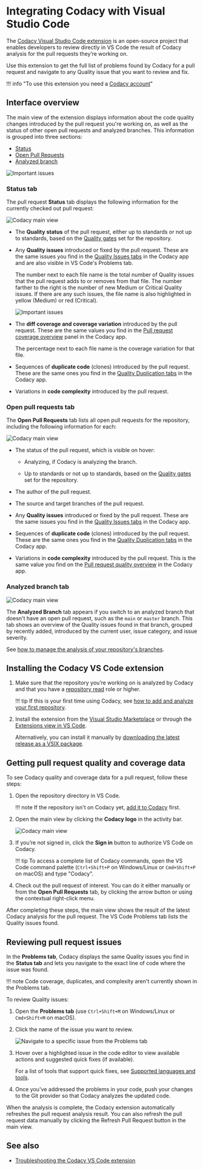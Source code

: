 # Integrating Codacy with Visual Studio Code

The [Codacy Visual Studio Code extension](https://github.com/codacy/codacy-vscode-extension) is an open-source project that enables developers to review directly in VS Code the result of Codacy analysis for the pull requests they’re working on.

Use this extension to get the full list of problems found by Codacy for a pull request and navigate to any Quality issue that you want to review and fix.

!!! info "To use this extension you need a [Codacy account](https://www.codacy.com/signup-codacy)"

## Interface overview

The main view of the extension displays information about the code quality changes introduced by the pull request you're working on, as well as the status of other open pull requests and analyzed branches. This information is grouped into three sections:

-   [Status](#status-tab)
-   [Open Pull Requests](#open-pull-requests-tab)
-   [Analyzed branch](#analyzed-branch-tab)

![Important issues](./images/codacy-vscode-extension-main-view.png)

### Status tab

The pull request **Status** tab displays the following information for the currently checked out pull request:

![Codacy main view](images/codacy-vscode-extension-status-tab.png)

-   The **Quality status** of the pull request, either up to standards or not up to standards, based on the [Quality gates](../repositories-configure/adjusting-quality-gates.md) set for the repository.

-   Any **Quality issues** introduced or fixed by the pull request. These are the same issues you find in the [Quality Issues tabs](../repositories/pull-requests.md#issues-tabs) in the Codacy app and are also visible in VS Code's Problems tab.

    The number next to each file name is the total number of Quality issues that the pull request adds to or removes from that file. The number farther to the right is the number of new Medium or Critical Quality issues. If there are any such issues, the file name is also highlighted in yellow (Medium) or red (Critical).

    ![Important issues](./images/codacy-vscode-extension-important-issues.png)

-   The **diff coverage and coverage variation** introduced by the pull request. These are the same values you find in the [Pull request coverage overview](../repositories-coverage/pull-requests.md#coverage-overview) panel in the Codacy app.

    The percentage next to each file name is the coverage variation for that file.

-   Sequences of **duplicate code** (clones) introduced by the pull request. These are the same ones you find in the [Quality Duplication tabs](../repositories/pull-requests.md#duplication-tabs) in the Codacy app.

-   Variations in **code complexity** introduced by the pull request.

### Open pull requests tab

The **Open Pull Requests** tab lists all open pull requests for the repository, including the following information for each:

![Codacy main view](images/codacy-vscode-extension-pull-requests-tab.png)

-   The status of the pull request, which is visible on hover:

    -   Analyzing, if Codacy is analyzing the branch.

    -   Up to standards or not up to standards, based on the [Quality gates](../repositories-configure/adjusting-quality-gates.md) set for the repository.

-   The author of the pull request.

-   The source and target branches of the pull request.

-   Any **Quality issues** introduced or fixed by the pull request. These are the same issues you find in the [Quality Issues tabs](../repositories/pull-requests.md#issues-tabs) in the Codacy app.

-   Sequences of **duplicate code** (clones) introduced by the pull request. These are the same ones you find in the [Quality Duplication tabs](../repositories/pull-requests.md#duplication-tabs) in the Codacy app.

-   Variations in **code complexity** introduced by the pull request. This is the same value you find on the [Pull request quality overview](../repositories/pull-requests.md#quality-overview) in the Codacy app.

### Analyzed branch tab

![Codacy main view](images/codacy-vscode-extension-analyzed-branch-tab.png)

The **Analyzed Branch** tab appears if you switch to an analyzed branch that doesn't have an open pull request, such as the `main` or `master` branch. This tab shows an overview of the Quality issues found in that branch, grouped by recently added, introduced by the current user, issue category, and issue severity.

See [how to manage the analysis of your repository's branches](../repositories-configure/managing-branches.md).

## Installing the Codacy VS Code extension

1.  Make sure that the repository you’re working on is analyzed by Codacy and that you have a [repository read](../organizations/roles-and-permissions-for-organizations.md) role or higher.

    !!! tip
        If this is your first time using Codacy, see [how to add and analyze your first repository](./codacy-quickstart.md#adding-your-first-repository).

1.  Install the extension from the [Visual Studio Marketplace](https://marketplace.visualstudio.com/items?itemName=codacy-app.codacy) or through the [Extensions view in VS Code](https://code.visualstudio.com/docs/editor/extension-marketplace#_browse-for-extensions).

    Alternatively, you can install it manually by [downloading the latest release as a VSIX package](https://github.com/codacy/codacy-vscode-extension/releases).

## Getting pull request quality and coverage data

To see Codacy quality and coverage data for a pull request, follow these steps:

1.  Open the repository directory in VS Code.

    !!! note
        If the repository isn't on Codacy yet, [add it to Codacy](../organizations/managing-repositories.md#adding-a-repository) first.

1.  Open the main view by clicking the **Codacy logo** in the activity bar.

    ![Codacy main view](images/codacy-vscode-extension-sign-in.png)

1.  If you’re not signed in, click the **Sign in** button to authorize VS Code on Codacy.

    !!! tip
        To access a complete list of Codacy commands, open the VS Code command palette (`Ctrl+Shift+P` on Windows/Linux or `Cmd+Shift+P` on macOS) and type "Codacy".

1.  Check out the pull request of interest. You can do it either manually or from the **Open Pull Requests** tab, by clicking the arrow button or using the contextual right-click menu.

After completing these steps, the main view shows the result of the latest Codacy analysis for the pull request. The VS Code Problems tab lists the Quality issues found.

## Reviewing pull request issues

In the **Problems tab**, Codacy displays the same Quality issues you find in the **Status tab** and lets you navigate to the exact line of code where the issue was found.

!!! note
    Code coverage, duplicates, and complexity aren't currently shown in the Problems tab.

To review Quality issues:

1.  Open the **Problems tab** (use `Ctrl+Shift+M` on Windows/Linux or `Cmd+Shift+M` on macOS).

1.  Click the name of the issue you want to review.

    ![Navigate to a specific issue from the Problems tab](images/codacy-vscode-extension-problems-tab.png)

1.  Hover over a highlighted issue in the code editor to view available actions and suggested quick fixes (if available).

    For a list of tools that support quick fixes, see [Supported languages and tools](./supported-languages-and-tools.md#supported-languages-and-tools).

1.  Once you've addressed the problems in your code, push your changes to the Git provider so that Codacy analyzes the updated code.

When the analysis is complete, the Codacy extension automatically refreshes the pull request analysis result. You can also refresh the pull request data manually by clicking the Refresh Pull Request button in the main view.

## See also

-   [Troubleshooting the Codacy VS Code extension](https://github.com/codacy/codacy-vscode-extension#troubleshooting)
